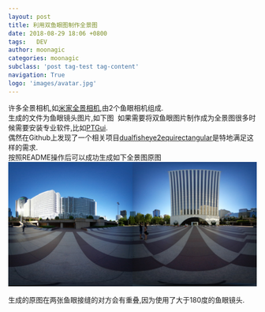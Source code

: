 ```yaml
---
layout: post
title: 利用双鱼眼图制作全景图
date: 2018-08-29 18:06 +0800
tags:   DEV
author: moonagic
categories: moonagic
subclass: 'post tag-test tag-content'
navigation: True
logo: 'images/avatar.jpg'
---
```


许多全景相机,如[米家全景相机](https://www.mi.com/mj-panorama-camera/),由2个鱼眼相机组成.  
生成的文件为鱼眼镜头图片,如下图
<picture>
  <source srcset="/images/2018/08/360_0077.webp" type="image/webp">
  <img src="/images/2018/08/360_0077.jpg" alt="">
</picture>
如果需要将双鱼眼图片制作成为全景图很多时候需要安装专业软件,比如[PTGui](https://www.ptgui.com).  
偶然在Github上发现了一个相关项目[dualfisheye2equirectangular](https://github.com/raboof/dualfisheye2equirectangular)是特地满足这样的需求.  
按照README操作后可以成功生成如下全景图原图
<picture>
  <source srcset="/images/2018/08/out.webp" type="image/webp">
  <img src="/images/2018/08/out.jpg" alt="">
</picture>

生成的原图在两张鱼眼接缝的对方会有重叠,因为使用了大于180度的鱼眼镜头.
